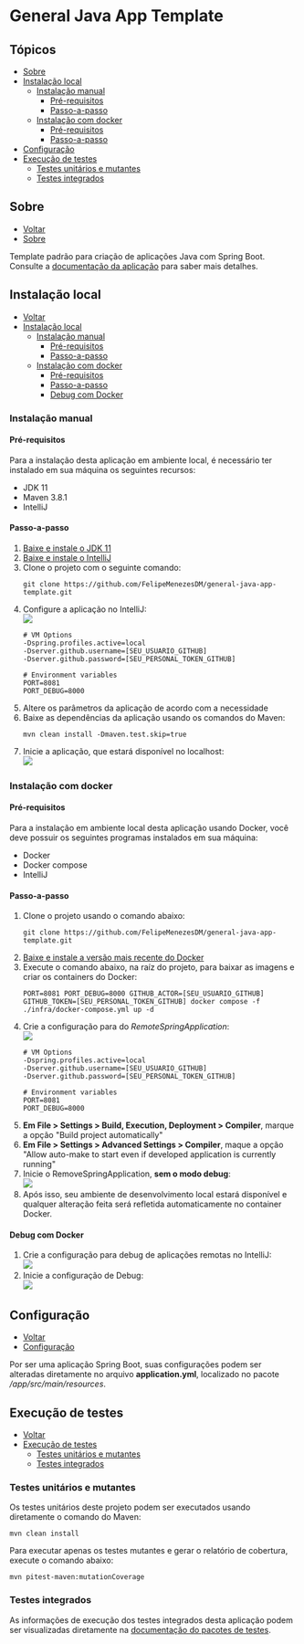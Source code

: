 # General Java App Template
## Tópicos
- [Sobre](#sobre)
- [Instalação local](#instalação-local)
  - [Instalação manual](#instalação-manual)
    - [Pré-requisitos](#pré-requisitos)
    - [Passo-a-passo](#passo-a-passo)
  - [Instalação com docker](#instalação-com-docker)
    - [Pré-requisitos](#pré-requisitos-1)
    - [Passo-a-passo](#passo-a-passo-1)
- [Configuração](#configuração)
- [Execução de testes](#execução-de-testes)
  - [Testes unitários e mutantes](#testes-unitários-e-mutantes)
  - [Testes integrados](#testes-integrados)

## Sobre
- [Voltar](#tópicos)
- [Sobre](#sobre)

Template padrão para criação de aplicações Java com Spring Boot. Consulte a [documentação da aplicação](./app/README.md) para saber mais detalhes.

## Instalação local
- [Voltar](#tópicos)
- [Instalação local](#instalação-local)
  - [Instalação manual](#instalação-manual)
    - [Pré-requisitos](#pré-requisitos)
    - [Passo-a-passo](#passo-a-passo)
  - [Instalação com docker](#instalação-com-docker)
    - [Pré-requisitos](#pré-requisitos-1)
    - [Passo-a-passo](#passo-a-passo-1)
    - [Debug com Docker](#debug-com-docker)

### Instalação manual
#### Pré-requisitos
Para a instalação desta aplicação em ambiente local, é necessário ter instalado em sua máquina os seguintes recursos:
- JDK 11
- Maven 3.8.1
- IntelliJ

#### Passo-a-passo

1. [Baixe e instale o JDK 11](https://www.oracle.com/br/java/technologies/javase/jdk11-archive-downloads.html)
2. [Baixe e instale o IntelliJ](https://www.jetbrains.com/pt-br/idea/download/#section=windows)
3. Clone o projeto com o seguinte comando:
   ```
   git clone https://github.com/FelipeMenezesDM/general-java-app-template.git
   ```
4. Configure a aplicação no IntelliJ:<br>
   ![](./assets/intellij-config.png)
   ```
   # VM Options
   -Dspring.profiles.active=local
   -Dserver.github.username=[SEU_USUARIO_GITHUB]
   -Dserver.github.password=[SEU_PERSONAL_TOKEN_GITHUB]
   
   # Environment variables
   PORT=8081
   PORT_DEBUG=8000
   ```
5. Altere os parâmetros da aplicação de acordo com a necessidade
6. Baixe as dependências da aplicação usando os comandos do Maven:
   ```
   mvn clean install -Dmaven.test.skip=true
   ```
7. Inicie a aplicação, que estará disponível no localhost:<br>
   ![](./assets/intellij-start.png)

### Instalação com docker
#### Pré-requisitos
Para a instalação em ambiente local desta aplicação usando Docker, você deve possuir os seguintes programas instalados em sua máquina:

- Docker
- Docker compose
- IntelliJ

#### Passo-a-passo
1. Clone o projeto usando o comando abaixo:
   ```
   git clone https://github.com/FelipeMenezesDM/general-java-app-template.git
   ```
2. [Baixe e instale a versão mais recente do Docker](https://docs.docker.com/desktop/install/windows-install/)
3. Execute o comando abaixo, na raíz do projeto, para baixar as imagens e criar os containers do Docker:
   ```
   PORT=8081 PORT_DEBUG=8000 GITHUB_ACTOR=[SEU_USUARIO_GITHUB] GITHUB_TOKEN=[SEU_PERSONAL_TOKEN_GITHUB] docker compose -f ./infra/docker-compose.yml up -d
   ```
4. Crie a configuração para do _RemoteSpringApplication_:<br>
   ![](./assets/intellij-config-remote-application.png)
   ```
   # VM Options
   -Dspring.profiles.active=local
   -Dserver.github.username=[SEU_USUARIO_GITHUB]
   -Dserver.github.password=[SEU_PERSONAL_TOKEN_GITHUB]
   
   # Environment variables
   PORT=8081
   PORT_DEBUG=8000
   ```
5. **Em File > Settings > Build, Execution, Deployment > Compiler**, marque a opção "Build project automatically"
6. **Em File > Settings > Advanced Settings > Compiler**, maque a opção "Allow auto-make to start even if developed application is currently running"
7. Inicie o RemoveSpringApplication, **sem o modo debug**:<br>
   ![](./assets/intellij-start-remote-application.png)
8. Após isso, seu ambiente de desenvolvimento local estará disponível e qualquer alteração feita será refletida automaticamente no container Docker.

#### Debug com Docker
1. Crie a configuração para debug de aplicações remotas no IntelliJ:<br>
   ![](./assets/intellij-debug-docker.png)
2. Inicie a configuração de Debug:<br>
   ![](./assets/intellij-start-remote-debug.png)

## Configuração
- [Voltar](#tópicos)
- [Configuração](#configuração)

Por ser uma aplicação Spring Boot, suas configurações podem ser alteradas diretamente no arquivo **application.yml**, localizado no pacote _/app/src/main/resources_.

## Execução de testes
- [Voltar](#tópicos)
- [Execução de testes](#execução-de-testes)
  - [Testes unitários e mutantes](#testes-unitários-e-mutantes)
  - [Testes integrados](#testes-integrados)

### Testes unitários e mutantes
Os testes unitários deste projeto podem ser executados usando diretamente o comando do Maven:
```
mvn clean install
```

Para executar apenas os testes mutantes e gerar o relatório de cobertura, execute o comando abaixo:
```
mvn pitest-maven:mutationCoverage
```

### Testes integrados
As informações de execução dos testes integrados desta aplicação podem ser visualizadas diretamente na [documentação do pacotes de testes](./tests/README.md).